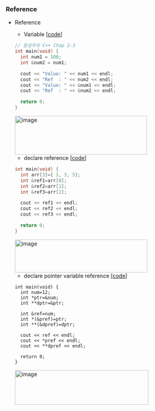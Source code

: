 ### Reference 
* Reference
  *  Variable [[code](https://github.com/csbyun-data/CPP-Pro/blob/main/chap01/Ref/ref_var.c)]
  ```cpp
  // 윤성우의 C++ Chap 2-3
  int main(void) {
    int num1 = 100;
    int &num2 = num1;
  
    cout << "Value: " << num1 << endl;
    cout << "Ref  : " << num2 << endl;
    cout << "Value: " << &num1 << endl;
    cout << "Ref  : " << &num2 << endl;
  
    return 0;
  }
  ```
  <img width="346" height="101" alt="image" src="https://github.com/user-attachments/assets/77c66dd1-3057-4188-b561-3b87055494bf" />
  
  *  declare reference [[code](https://github.com/csbyun-data/CPP-Pro/blob/main/chap01/Ref/ref_arr.c)]
  ```cpp
  int main(void) {
    int arr[3]={ 1, 3, 5};
    int &ref1=arr[0];
    int &ref2=arr[1];
    int &ref3=arr[2];

    cout << ref1 << endl;
    cout << ref2 << endl;
    cout << ref3 << endl;

    return 0;
  }
  ```
  <img width="347" height="86" alt="image" src="https://github.com/user-attachments/assets/9cad92e3-8eea-4c20-8ddb-664f40fff9bb" />
  
  * declare pointer variable reference  [[code]()]
  ```
  int main(void) {
    int num=12;
    int *ptr=&num;
    int **dptr=&ptr;

    int &ref=num;
    int *(&pref)=ptr;
    int **(&dpref)=dptr;

    cout << ref << endl;
    cout << *pref << endl;
    cout << **dpref << endl;

    return 0;
  }
  ```
  <img width="350" height="90" alt="image" src="https://github.com/user-attachments/assets/a5ea6084-47d5-43a8-848d-27fbb5cbf4df" />
